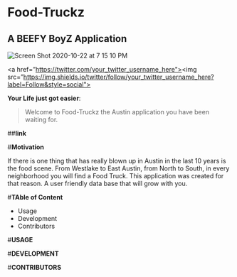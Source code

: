 # Food-Truckz
## A BEEFY BoyZ Application
![Screen Shot 2020-10-22 at 7 15 10 PM](https://user-images.githubusercontent.com/60681276/97395198-643e9380-18b2-11eb-97d8-44cadbedf35f.png)

<a href=”https://twitter.com/your_twitter_username_here"><img src=”https://img.shields.io/twitter/follow/your_twitter_username_here?label=Follow&style=social"></a>


**Your Life just got easier**:
> Welcome to Food-Truckz 
>the Austin application you have been waiting for.

##**link**

#**Motivation**

If there is one thing that has really blown up in Austin in the last 10 years is the food scene. From Westlake to East Austin, from North to South, in every neighborhood you will find a Food Truck. This application was created for that reason. A user friendly data base that will grow with you.  

#**TAble of Content**

* Usage
* Development
* Contributors


#**USAGE**




#**DEVELOPMENT**




#**CONTRIBUTORS**





